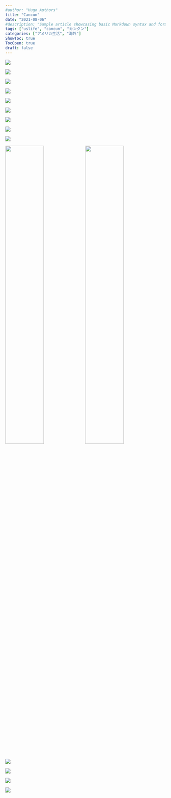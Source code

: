 ```yaml
---
#author: "Hugo Authors"
title: "Cancun"
date: "2021-08-06"
#description: "Sample article showcasing basic Markdown syntax and formatting for HTML elements."
tags: ["uslife", "cancun", "カンクン"]
categories: ["アメリカ生活", "海外"]
ShowToc: true
TocOpen: true
draft: false
---
```


![](images/2022-02-09-22-12-48.png#center)

![](images/2022-02-09-22-07-19.png#center)

![](images/2022-02-09-22-28-08.png#center)

![](images/2022-02-09-22-12-14.png#center)

![](images/2022-02-11-10-22-57.png#center)

![](images/2022-02-09-22-13-55.png#center)

![](images/2022-02-09-22-32-06.png#center)

![](images/2022-02-09-22-29-47.png#center)

![](images/2022-02-09-22-26-33.png#center)

<p>
<img src="images/2022-02-09-22-31-13.png" width=49% >
<img src="images/2022-02-09-22-31-25.png" width=49% >
</p>

![](images/2022-02-09-22-24-00.png#center)

![](images/2022-02-09-22-25-17.png#center)

![](images/2022-02-09-22-09-25.png#center)

![](images/2022-02-09-22-14-30.png#center)
